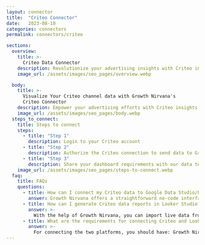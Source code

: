 ```yaml
---
layout: connector
title:  "Criteo Connector"
date:   2023-08-10
categories: connectors
permalink: connectors/criteo

sections:
  overview:
    title: >-
      Criteo Data Connector
    description: Revolutionize your advertising insights with Criteo integration. Seamlessly merge advertising data from Criteo with Looker Studio's analytical capabilities, unlocking insights that power ad strategies, customer engagement, and campaign performance.
    image_url: /assets/images/seo_pages/overview.webp

  body:
    title: >-
      Visualize Your Criteo channel data with Growth Nirvana's
      Criteo Connector
    description: Empower your advertising efforts with Criteo insights integrated into Looker Studio's analytics environment.
    image_url: /assets/images/seo_pages/body.webp
  steps_to_connect:
    title: Steps to connect
    steps:
      - title: "Step 1"
        description: Login to your Criteo account
      - title: "Step 2"
        description: Authorize the Criteo connection to send data to Growth Nirvana
      - title: "Step 3"
        description: Share your dashboard requirements with our data team. We will build the report for you.
    image_url: /assets/images/seo_pages/steps-to-connect.webp
  faq:
    title: FAQs
    questions:
      - title: How can I connect my Criteo data to Google Data Studio/Looker Studio?
        answer: Growth Nirvana offers a straightforward no-code interface to connect to Criteo data sources.
      - title: How can I generate Criteo data reports in Looker Studio?
        answer: >-
          With the help of Growth Nirvana, you can import live data from Criteo into Looker Studio. These data can be viewed in charts, tables, and dashboards to generate branded reports that can be shared instantly.
      - title: What are the requirements for connecting Criteo and Looker Studio?
        answer: >-
          For connecting the two platforms, you should have: Growth Nirvana Account and Criteo Ads Account
---
```

